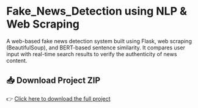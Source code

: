 # Fake_News_Detection using NLP & Web Scraping
A web-based fake news detection system built using Flask, web scraping (BeautifulSoup), and BERT-based sentence similarity. It compares user input with real-time search results to verify the authenticity of news content.
## 📥 Download Project ZIP
👉 [Click here to download the full project](https://drive.google.com/file/d/1pOzb403-xwKeay6RKWcB8tYdihvKqvrs/view?usp=sharing)
